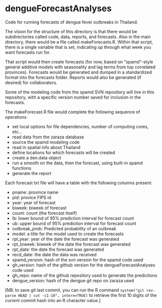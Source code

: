dengueForecastAnalyses
======================

Code for running forecasts of dengue fever outbreaks in Thailand.

The vision for the structure of this directory is that there would be subdirectories called code, data, reports, and forecasts. Also in the main directory, there would be a file called makeForecasts.R. Within that script, there is a single variable that is set, indicating up through what week you want forecasts run for.

That script would then create forecasts (for now, based on "spamd"-style general additive models with seasonality and lag terms from top correlated provinces). Forecasts would be generated and dumped in a standardized format into the forecasts folder. Reports would also be generated (if desired) for collaborators.

Some of the modeling code from the spamd SVN repository will live in this repository, with a specific version number saved for inclusion in the forecasts. 

The makeForecast.R file would complete the following sequence of operations
* set local options for file dependencies, number of computing cores, etc...
* read data from the zaraza database
* source the spamd modeling code
* read in spatial info about Thailand
* define locations for which forecasts will be created
* create a den.data object
* run a smooth on the data, then the forecast, using built-in spamd functions
* generate the report

Each forecast txt file will have a table with the following columns present:
* pname: province name
* pid: provice FIPS id
* year: year of forecast 
* biweek: biweek of forecast
* count: count (the forecast itself)
* lb: lower bound of 95% prediction interval for forecast count
* ub: upper bound of 95% prediction interval for forecast count
* outbreak_prob: Predicted probability of an outbreak
* model: a title for the model used to create the forecasts
* rpt_year: year of the date the forecast was generated
* rpt_biweek: biweek of the date the forecast was generated
* rpt_date: the date the forecast was generated
* recd_date: the date the data was received
* spamd_version: hash of the svn version for the spamd code used
* gh_version: hash of the github version for the dengueForecastAnalyses code used
* gh_repo: name of the github repository used to generate the predictions
* dengue_version: hash of the dengue git repo on zaraza used

[NB: to save git last commit, you can run the R command `system("git rev-parse HEAD | cut -c1-10", intern=TRUE)` to retrieve the first 10 digits of the current commit hash into an R character value.]

